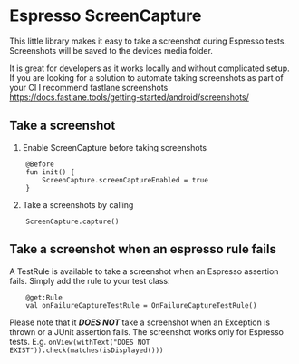 # Espresso ScreenCapture

This little library makes it easy to take a screenshot during Espresso tests.
Screenshots will be saved to the devices media folder.

It is great for developers as it works locally and without complicated setup. If you are looking for a solution to automate taking screenshots as part of your CI I recommend fastlane screenshots https://docs.fastlane.tools/getting-started/android/screenshots/

## Take a screenshot

1. Enable ScreenCapture before taking screenshots
```
    @Before
    fun init() {
        ScreenCapture.screenCaptureEnabled = true
    }
```
2. Take a screenshots by calling
```
	ScreenCapture.capture()
```

## Take a screenshot when an espresso rule fails

A TestRule is available to take a screenshot when an Espresso assertion fails.
Simply add the rule to your test class:
```
    @get:Rule
    val onFailureCaptureTestRule = OnFailureCaptureTestRule()
```

Please note that it ***DOES NOT*** take a screenshot when an Exception is thrown or a JUnit assertion fails. The screenshot works only for Espresso tests.
E.g. `onView(withText("DOES NOT EXIST")).check(matches(isDisplayed()))`